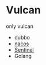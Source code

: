 # Vulcan
only vulcan
- dubbo
- [nacos](https://nacos.io/zh-cn/docs/what-is-nacos.html)
- [Sentinel](https://github.com/alibaba/Sentinel)
- Golang
